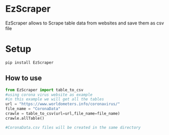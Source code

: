 # EzScraper

EzScraper allows to Scrape  table data from websites and save them as csv file


# Setup

```
pip install EzScraper
```

## How to use
```python
from EzScraper import table_to_csv
#using corona virus website as example
#in this example we will get all the tables
url = "https://www.worldometers.info/coronavirus/"
file_name = "CoronaData"
crawle = table_to_csv(url=url,file_name=file_name)
crawle.allTable()

#CoronaData.csv files will be created in the same directory
```
